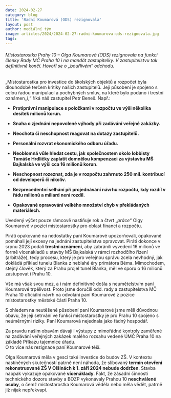 ```yaml
---
date: 2024-02-27
category: blog
title: 'Radní Koumarová (ODS) rezignovala'
layout: post
author: mediální tým
image: articles/2024/2024-02-27-radni-koumarova-ods-rezignovala.jpg
tags:
---
```


###### Místostarostka Prahy 10 – Olga Koumarová (ODS) rezignovala na funkci členky Rady MČ Praha 10 i na mandát zastupitelky. V zastupitelstvu tak definitivně končí. Hovoří se o „bouřlivém“ odchodu.

„Místostarostka pro investice do školských objektů a rozpočet byla dlouhodobě terčem kritiky našich zastupitelů. Její působení je spojeno s celou řadou manipulací a pochybných smluv, na které bylo podáno i trestní oznámen_í,“ říká náš zastupitel Petr Beneš. Např.:

-   **Protiprávní manipulace s položkami v rozpočtu ve výši několika desítek milionů korun.**

-   **Snaha o zjednání nepovolené výhody při zadávání veřejné zakázky.**

-   **Neochota či neschopnost reagovat na dotazy zastupitelů.**

-   **Personální rozvrat ekonomického odboru úřadu.**

-   **Neoblomná vůle hledat cestu, jak** **společnostem okolo lobbisty Tomáše Hrdličky zaplatit domnělou kompenzaci za výstavbu MŠ Bajkalská ve výši cca 16 milionů korun.**

-   **Neschopnost rozeznat, zda je v rozpočtu zahrnuto 250 mil. kontribucí od developerů či nikoliv.**

-   **Bezprecedentní selhání při projednávání návrhu rozpočtu, kdy rozdíl v řádu milionů a miliard není rozdíl.**

-   **Opakované opravování velkého množství chyb v překládaných materiálech.**

  
Uvedený výčet pouze rámcově nastiňuje rok a čtvrt „_práce_“ Olgy Koumarové v pozici místostarostky pro oblast financí a rozpočtu.

Piráti opakovaně na nedostatky paní Koumarové upozorňovali, opakovaně pomáhali její excesy na jednání zastupitelstva opravovat. Piráti dokonce v srpnu 2023 podali  **trestní oznámení**, aby zabránili vyvedení 16 milionů ve formě vícenákladů u stavby MŠ Bajkalská v rámci rozhodčího řízení (arbitráže), tedy procesu, který je pro veřejnou správu zcela nevhodný, jak dokládá příklad tunelu Blanka z neblahé éry primátora Béma. Mimochodem, stejný člověk, který za Prahu projel tunel Blanka, měl ve sporu o 16 milionů zastupovat i Prahu 10.

Vše má však svou mez, a i nám definitivně došla s neumětelstvím paní Koumarové trpělivost. Proto jsme doručili odd. rady a zastupitelstva MČ Praha 10 oficiální návrh na odvolání paní Koumarové z pozice místostarostky městské části Praha 10.

S ohledem na neutěšené působení paní Koumarové jsme měli důvodnou obavu, že její setrvání ve funkci místostarostky je pro Prahu 10 spojeno s neúměrnými riziky. Paní Koumarová nejednala jako řádný hospodář.

Za pravdu našim obavám dávají i výstupy z mimořádné kontroly zaměřené na zadávání veřejných zakázek malého rozsahu vedené ÚMČ Praha 10 na základě Příkazu tajemnice úřadu.  
O to více nás rezignace paní Koumarové těší.

Olga Koumarová měla v gesci také investice do budov ZŠ. V kontextu nastíněných skutečností patrně není náhoda, že slibovaný **termín otevření rekonstruované ZŠ V Olšinách k 1. září 2024 nebude dodržen**. Stavba naopak vykazuje opakované  **vícenáklady**. Fakt, že zásadní činnosti technického dozoru stavby a BOZP vykonávaly Prahou 10  **neschválené osoby**, o čemž místostarostka Koumarová věděla nebo měla vědět, patrně již nijak nepřekvapí.
